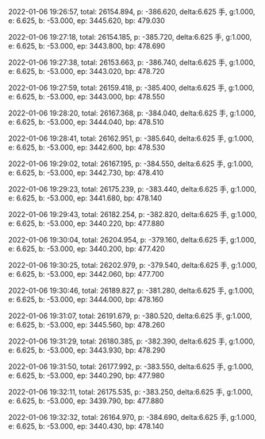 2022-01-06 19:26:57, total: 26154.894, p: -386.620, delta:6.625 手, g:1.000, e: 6.625, b: -53.000, ep: 3445.620, bp: 479.030

2022-01-06 19:27:18, total: 26154.185, p: -385.720, delta:6.625 手, g:1.000, e: 6.625, b: -53.000, ep: 3443.800, bp: 478.690

2022-01-06 19:27:38, total: 26153.663, p: -386.740, delta:6.625 手, g:1.000, e: 6.625, b: -53.000, ep: 3443.020, bp: 478.720

2022-01-06 19:27:59, total: 26159.418, p: -385.400, delta:6.625 手, g:1.000, e: 6.625, b: -53.000, ep: 3443.000, bp: 478.550

2022-01-06 19:28:20, total: 26167.368, p: -384.040, delta:6.625 手, g:1.000, e: 6.625, b: -53.000, ep: 3444.040, bp: 478.510

2022-01-06 19:28:41, total: 26162.951, p: -385.640, delta:6.625 手, g:1.000, e: 6.625, b: -53.000, ep: 3442.600, bp: 478.530

2022-01-06 19:29:02, total: 26167.195, p: -384.550, delta:6.625 手, g:1.000, e: 6.625, b: -53.000, ep: 3442.730, bp: 478.410

2022-01-06 19:29:23, total: 26175.239, p: -383.440, delta:6.625 手, g:1.000, e: 6.625, b: -53.000, ep: 3441.680, bp: 478.140

2022-01-06 19:29:43, total: 26182.254, p: -382.820, delta:6.625 手, g:1.000, e: 6.625, b: -53.000, ep: 3440.220, bp: 477.880

2022-01-06 19:30:04, total: 26204.954, p: -379.160, delta:6.625 手, g:1.000, e: 6.625, b: -53.000, ep: 3440.200, bp: 477.420

2022-01-06 19:30:25, total: 26202.979, p: -379.540, delta:6.625 手, g:1.000, e: 6.625, b: -53.000, ep: 3442.060, bp: 477.700

2022-01-06 19:30:46, total: 26189.827, p: -381.280, delta:6.625 手, g:1.000, e: 6.625, b: -53.000, ep: 3444.000, bp: 478.160

2022-01-06 19:31:07, total: 26191.679, p: -380.520, delta:6.625 手, g:1.000, e: 6.625, b: -53.000, ep: 3445.560, bp: 478.260

2022-01-06 19:31:29, total: 26180.385, p: -382.390, delta:6.625 手, g:1.000, e: 6.625, b: -53.000, ep: 3443.930, bp: 478.290

2022-01-06 19:31:50, total: 26177.992, p: -383.550, delta:6.625 手, g:1.000, e: 6.625, b: -53.000, ep: 3440.290, bp: 477.980

2022-01-06 19:32:11, total: 26175.535, p: -383.250, delta:6.625 手, g:1.000, e: 6.625, b: -53.000, ep: 3439.790, bp: 477.880

2022-01-06 19:32:32, total: 26164.970, p: -384.690, delta:6.625 手, g:1.000, e: 6.625, b: -53.000, ep: 3440.430, bp: 478.140